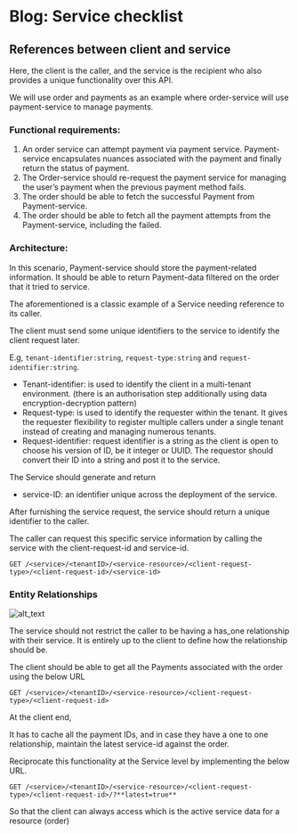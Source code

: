 # Blog: Service checklist


## References between client and service

Here, the client is the caller, and the service is the recipient who also provides a unique functionality over this API.

We will use order and payments as an example where order-service will use payment-service to manage payments.


### Functional requirements:



1. An order service can attempt payment via payment service. Payment-service encapsulates nuances associated with the payment and finally return the status of payment.
2. The Order-service should re-request the payment service for managing the user’s payment when the previous payment method fails.
3. The order should be able to fetch the successful Payment from Payment-service.
4. The order should be able to fetch all the payment attempts from the Payment-service, including the failed.


### Architecture:

In this scenario, Payment-service should store the payment-related information. It should be able to return Payment-data filtered on the order that it tried to service.

The aforementioned is a classic example of a Service needing reference to its caller.

The client must send some unique identifiers to the service to identify the client request later.

E.g, `tenant-identifier:string`, `request-type:string` and `request-identifier:string`.



* Tenant-identifier: is used to identify the client in a multi-tenant environment. (there is an authorisation step additionally using data encryption-decryption pattern)
* Request-type: is used to identify the requester within the tenant. It gives the requester flexibility to register multiple callers under a single tenant instead of creating and managing numerous tenants.
* Request-identifier: request identifier is a string as the client is open to choose his version of ID, be it integer or UUID. The requestor should convert their ID into a string and post it to the service.

The Service should generate and return



* service-ID: an identifier unique across the deployment of the service.

After furnishing the service request, the service should return a unique identifier to the caller.

The caller can request this specific service information by calling the service with the client-request-id and service-id.

`GET /<service>/<tenantID>/<service-resource>/<client-request-type>/<client-request-id>/<service-id>`


### Entity Relationships


![alt_text](images/image1.png "image_tooltip")


The service should not restrict the caller to be having a has_one relationship with their service. It is entirely up to the client to define how the relationship should be.

The client should be able to get all the Payments associated with the order using the below URL

`GET /<service>/<tenantID>/<service-resource>/<client-request-type>/<client-request-id>`

At the client end,

It has to cache all the payment IDs, and in case they have a one to one relationship, maintain the latest service-id against the order.

Reciprocate this functionality at the Service level by implementing the below URL.

`GET /<service>/<tenantID>/<service-resource>/<client-request-type>/<client-request-id>/?**latest=true**`

So that the client can always access which is the active service data for a resource (order)

